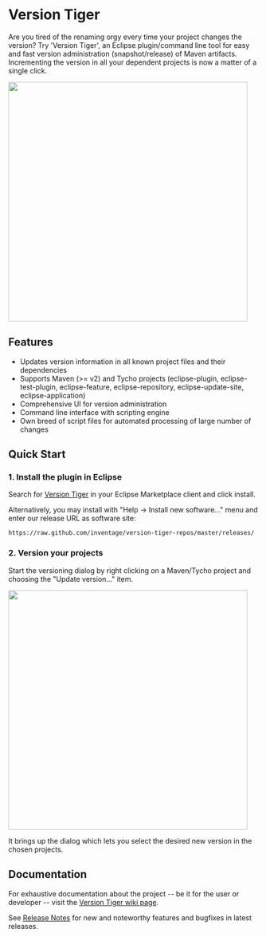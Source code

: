 Version Tiger
==============

Are you tired of the renaming orgy every time your project changes the version? Try 'Version Tiger', 
an Eclipse plugin/command line tool for easy and fast version administration (snapshot/release) of Maven artifacts. 
Incrementing the version in all your dependent projects is now a matter of a single click.

<a href='https://raw.github.com/wiki/inventage/version-tiger/update_version_dialog.png'>
  <img src='https://raw.github.com/wiki/inventage/version-tiger/update_version_dialog.png' width='480px'/>
</a>

Features
-

* Updates version information in all known project files and their dependencies
* Supports Maven (>= v2) and Tycho projects (eclipse-plugin, eclipse-test-plugin, eclipse-feature, eclipse-repository, eclipse-update-site, eclipse-application)
* Comprehensive UI for version administration
* Command line interface with scripting engine
* Own breed of script files for automated processing of large number of changes

Quick Start
-

### 1. Install the plugin in Eclipse

Search for <a href='https://marketplace.eclipse.org/node/637830'>Version Tiger</a> in your Eclipse Marketplace client
and click install.

Alternatively, you may install with "Help -> Install new software..." menu and enter our release URL as software site:

    https://raw.github.com/inventage/version-tiger-repos/master/releases/

### 2. Version your projects
Start the versioning dialog by right clicking on a Maven/Tycho project and choosing the "Update version..." item.

<a href='https://raw.github.com/wiki/inventage/version-tiger/update_version_context_menu_entry.png'>
  <img src='https://raw.github.com/wiki/inventage/version-tiger/update_version_context_menu_entry.png' width='480px'/>
</a>

It brings up the dialog which lets you select the desired new version in the chosen projects.


Documentation
-

For exhaustive documentation about the project -- be it for the user or developer -- visit the [Version Tiger wiki page](https://github.com/inventage/version-tiger/wiki).

See [Release Notes](https://github.com/inventage/version-tiger/wiki/Release-Notes) for new and noteworthy features and bugfixes in latest releases.
